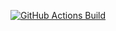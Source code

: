 [![GitHub Actions Build](https://github.com/partlov/spark-integrations/actions/workflows/scala.yml/badge.svg)](https://github.com/partlov/spark-integrations/actions/workflows/scala.yml)